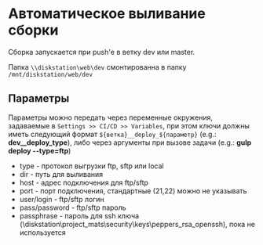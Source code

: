 # Автоматическое выливание сборки

Сборка запускается при push'е в ветку dev или master.

Папка `\\diskstation\web\dev` смонтированна в папку `/mnt/diskstation/web/dev`

## Параметры 

Параметры можно передать через переменные окружения, задаваемые в `Settings >> CI/CD >> Variables`, при этом ключи должны иметь следующий формат `${ветка}__deploy_${параметр}` (e.g.: **dev__deploy_type**), либо через аргументы при вызове задачи (e.g.: **gulp deploy --type=ftp**)

 * type - протокол выгрузки ftp, sftp или local
 * dir - путь для выливания
 * host - адрес подключения для ftp/sftp
 * port - порт подключения, стандартные (21,22) можно не указывать
 * user/login - ftp/sftp логин
 * pass/password - ftp/sftp пароль
 * passphrase - пароль для ssh ключа (\\diskstation\project_mats\security\keys\peppers_rsa_openssh), пока не используется